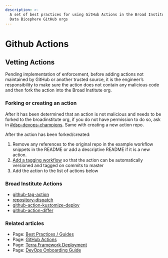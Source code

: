 ```yaml
---
description: >-
  A set of best practices for using GitHub Actions in the Broad Institute and
  Data Biosphere GitHub orgs
---
```


# Github Actions

## Vetting Actions <a id="Vetting-Actions"></a>

Pending implementation of enforcement, before adding actions not maintained by GitHub or another trusted source, it is the engineer’s responsibility to make sure the action does not contain any malicious code and then fork the action into the Broad Institute org.

### Forking or creating an action <a id="Forking-an-action"></a>

After it has been determined that an action is not malicious and needs to be forked to the broadinstitute org, if you do not have permission to do so, ask in [\#dsp-devops-champions](https://broadinstitute.slack.com/archives/CADM7MZ35). Same with creating a new action repo.

After the action has been forked/created:

1. Remove any references to the original repo in the example workflow snippets in the README or add a descriptive README if it is a new action.
2. [Add a tagging workflow](https://github.com/broadinstitute/repository-dispatch/commit/b2942f7810eaa5b54834876b9c302d8279f91d21) so that the action can be automatically versioned and tagged on commits to master
3. Add the action to the list of actions below

### Broad Institute Actions <a id="Broad-Institute-Actions"></a>

* [github-tag-action](https://github.com/broadinstitute/github-tag-action)
* [repository-dispatch](https://github.com/broadinstitute/repository-dispatch)
* [github-action-kustomize-deploy](https://github.com/broadinstitute/github-action-kustomize-deploy)
* [github-action-differ](https://github.com/broadinstitute/github-action-differ)

### Related articles <a id="Related-articles"></a>

* Page: [Best Practices / Guides](https://broadworkbench.atlassian.net/wiki/spaces/DEV/pages/228655105)
* Page: [GitHub Actions](https://broadworkbench.atlassian.net/wiki/spaces/DEV/pages/228687875/GitHub+Actions)
* Page: [Terra Framework Deployment](https://broadworkbench.atlassian.net/wiki/spaces/DEV/pages/213680129/Terra+Framework+Deployment)
* Page: [DevOps Onboarding Guide](https://broadworkbench.atlassian.net/wiki/spaces/DEV/pages/194773001/DevOps+Onboarding+Guide)

